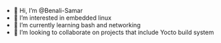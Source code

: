 - 👋 Hi, I’m @Benali-Samar
- 👀 I’m interested in embedded linux
- 🌱 I’m currently learning bash and networking
- 💞️ I’m looking to collaborate on projects that include Yocto build system


<!---
Benali-Samar/Benali-Samar is a ✨ special ✨ repository because its `README.md` (this file) appears on your GitHub profile.
You can click the Preview link to take a look at your changes.
--->
